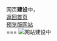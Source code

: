 网页**建设**中，
<br>[返回首页](https://schlibra.github.io/Stars-Studios)
<br>[预览版网站](https://schlibra.github.io/Stars-Studios/new)
<br>===
![网站建设中](https://schlibra.github.io/Stars-Studios/building/building.jpg)
